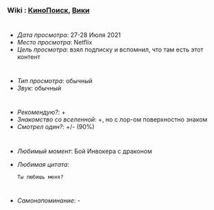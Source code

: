 ### Wiki : [КиноПоиск](https://www.kinopoisk.ru/series/4364733/), [Вики](https://ru.wikipedia.org/wiki/DOTA:_%D0%9A%D1%80%D0%BE%D0%B2%D1%8C_%D0%B4%D1%80%D0%B0%D0%BA%D0%BE%D0%BD%D0%B0)

#

* *Дата просмотра*: 27-28 Июля 2021
* *Место просмотра*: Netflix
* *Цель просмотра*: взял подписку и вспомнил, что там есть этот контент

#

* *Тип просмотра*: обычный
* *Звук*: обычный

#
* *Рекомендую?*: +
* *Знакомство со вселенной*: +, но с лор-ом поверхностно знаком
* *Смотрел один?*: +/- (90%)

#
* *Любимый момент*: Бой Инвокера с драконом
* *Любимая цитата*: 

    ```
    Ты любишь меня?
    ```
#
* *Самонапоминание*: -
#
